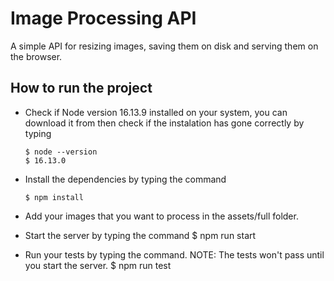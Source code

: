 # Image Processing API
A simple API for resizing images, saving them on disk and serving them on the browser.

## How to run the project
* Check if Node version 16.13.9 installed on your system, you can download it from then check if the instalation has gone correctly by typing
      
      $ node --version
      $ 16.13.0
* Install the dependencies by typing the command
  
      $ npm install
      
* Add your images that you want to process in the assets/full folder.

* Start the server by typing the command
      $ npm run start

* Run your tests by typing the command.
NOTE: The tests won't pass until you start the server.
      $ npm run test
